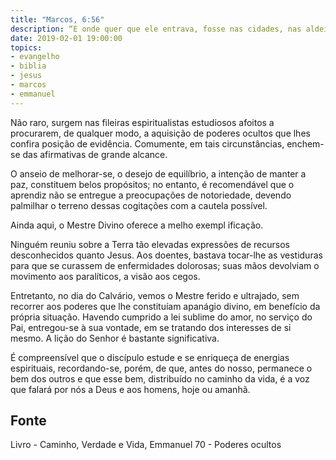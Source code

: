 ```yaml
---
title: "Marcos, 6:56"
description: “E onde quer que ele entrava, fosse nas cidades, nas aldeias ou nos campos, depunham os enfermos nas praças e lhe rogavam que os deixasse tocar ao menos na orla de seu vestido; e todos os que nele tocavam, saravam.” — (MARCOS, capítulo 6, versículo 56.)
date: 2019-02-01 19:00:00
topics: 
- evangelho
- biblia
- jesus
- marcos
- emmanuel
---
```



Não raro, surgem nas fileiras espiritualistas estudiosos afoitos a
procurarem, de qualquer modo, a aquisição de poderes ocultos que lhes confira
posição de evidência. Comumente, em tais circunstâncias, enchem-se das
afirmativas de grande alcance.

O anseio de melhorar-se, o desejo de equilíbrio, a intenção de manter a
paz, constituem belos propósitos; no entanto, é recomendável que o aprendiz
não se entregue a preocupações de notoriedade, devendo palmilhar o terreno
dessas cogitações com a cautela possível.

Ainda aqui, o Mestre Divino oferece a melho exempl ificação.

Ninguém reuniu sobre a Terra tão elevadas expressões de recursos
desconhecidos quanto Jesus. Aos doentes, bastava tocar-lhe as vestiduras
para que se curassem de enfermidades dolorosas; suas mãos devolviam o
movimento aos paralíticos, a visão aos cegos. 

Entretanto, no dia do Calvário, vemos o Mestre ferido e ultrajado, sem recorrer
aos poderes que lhe constituíam apanágio divino, em benefício da própria
situação. Havendo cumprido a lei sublime do amor, no serviço do Pai, entregou-se
à sua vontade, em se tratando dos interesses de si mesmo. A lição do Senhor é
bastante significativa.

É compreensível que o discípulo estude e se enriqueça de energias espirituais,
recordando-se, porém, de que, antes do nosso, permanece o bem dos outros e que
esse bem, distribuído no caminho da vida, é a voz que falará por nós a Deus e
aos homens, hoje ou amanhã.


## Fonte
Livro - Caminho, Verdade e Vida, Emmanuel
70 - Poderes ocultos

